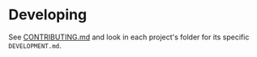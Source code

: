 # Developing

See [CONTRIBUTING.md](CONTRIBUTING.md) and look in each project's folder for
its specific `DEVELOPMENT.md`.
